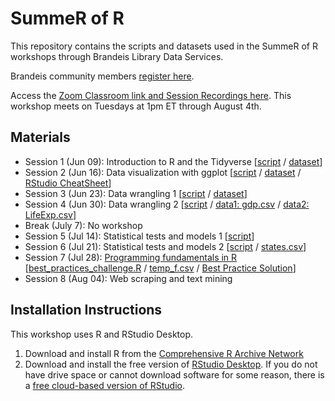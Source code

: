 # SummeR of R
This repository contains the scripts and datasets used in the SummeR of R workshops
through Brandeis Library Data Services.

Brandeis community members [register here](https://calendar.library.brandeis.edu/calendar/workshops/summeR2020).

Access the [Zoom Classroom link and Session Recordings here](https://docs.google.com/document/d/1-eeemJIYWoDuRAUvtmO5TKnyAUYvORIzNCFNdfnin5c/edit?usp=sharing). This workshop meets on Tuesdays at 1pm ET through August 4th.

## Materials
- Session 1 (Jun 09): Introduction to R and the Tidyverse [[script](https://github.com/DeisData/summer-of-r/blob/master/Intro-to-R-and-the-Tidyverse_20200609.R) / [dataset](https://github.com/DeisData/summer-of-r/blob/master/world_happiness.csv)]
- Session 2 (Jun 16): Data visualization with ggplot [[script](https://github.com/DeisData/summer-of-r/blob/master/DataVisualizationWithggplot1.Rmd) / [dataset](https://drive.google.com/file/d/1qeba2wsgH_uEeRR_qUbi3cAOq5O4DJZG/view?usp=sharing) / [RStudio CheatSheet](https://github.com/rstudio/cheatsheets/raw/master/data-visualization-2.1.pdf)]
- Session 3 (Jun 23): Data wrangling 1 [[script](https://github.com/DeisData/summer-of-r/blob/master/DataWrangling1.Rmd) / [dataset](https://github.com/DeisData/summer-of-r/blob/master/World_Indicators.csv)]
- Session 4 (Jun 30): Data wrangling 2 [[script](https://github.com/DeisData/summer-of-r/blob/master/DataWrangling2.Rmd) / [data1: gdp.csv](https://github.com/DeisData/summer-of-r/blob/master/gdp.csv) / [data2: LifeExp.csv](https://github.com/DeisData/summer-of-r/blob/master/LifeExp.csv)]
- Break  (July 7): No workshop
- Session 5 (Jul 14): Statistical tests and models 1 [[script](https://github.com/DeisData/summer-of-r/blob/master/StatisticalTestsPart1.Rmd)]
- Session 6 (Jul 21): Statistical tests and models 2 [[script](https://github.com/DeisData/summer-of-r/blob/master/StatisticalTestsModelsPart2.Rmd) / [states.csv](https://github.com/DeisData/summer-of-r/blob/master/states.csv)]
- Session 7 (Jul 28): [Programming fundamentals in R](https://github.com/DeisData/summer-of-r/blob/master/program_fundamentals.html)   [[best_practices_challenge.R](https://github.com/DeisData/summer-of-r/blob/master/best_practices_challenge.R) / [temp_f.csv](https://github.com/DeisData/summer-of-r/blob/master/temp_f.csv) / [Best Practice Solution](https://github.com/DeisData/summer-of-r/blob/master/best_practices.zip)]
- Session 8 (Aug 04): Web scraping and text mining 

## Installation Instructions
This workshop uses R and RStudio Desktop.
1. Download and install R from the [Comprehensive R Archive Network](https://cran.rstudio.com/)
2. Download and install the free version of [RStudio Desktop](https://rstudio.com/products/rstudio/download/).
If you do not have drive space or cannot download software for some reason, there is a [free cloud-based version of RStudio](https://rstudio.cloud/). 
